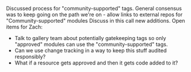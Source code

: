 Discussed process for "community-supported" tags.
General consensus was to keep going on the path we're on - allow links to external repos for "Community-supported" modules
Discuss in this call new additions.
Open items for Zach:
* Talk to gallery team about potentially gatekeeping tags so only "approved" modules can use the "community-supported" tags.
* Can we use change tracking in a way to keep this stuff audited responsibly?
* What if a resource gets approved and then it gets code added to it?
